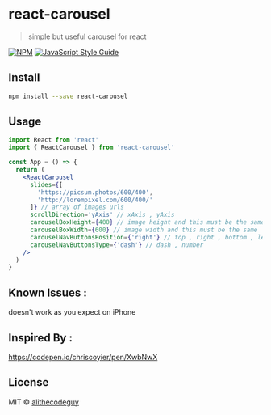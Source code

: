 # react-carousel

> simple but useful carousel for react

[![NPM](https://img.shields.io/npm/v/react-carousel.svg)](https://www.npmjs.com/package/react-carousel) [![JavaScript Style Guide](https://img.shields.io/badge/code_style-standard-brightgreen.svg)](https://standardjs.com)

## Install

```bash
npm install --save react-carousel
```

## Usage

```jsx
import React from 'react'
import { ReactCarousel } from 'react-carousel'

const App = () => {
  return (
    <ReactCarousel
      slides={[
        'https://picsum.photos/600/400',
        'http://lorempixel.com/600/400/'
      ]} // array of images urls
      scrollDirection='yAxis' // xAxis , yAxis
      carouselBoxHeight={400} // image height and this must be the same
      carouselBoxWidth={600} // image width and this must be the same
      carouselNavButtonsPosition={'right'} // top , right , bottom , left
      carouselNavButtonsType={'dash'} // dash , number
    />
  )
}
```

## Known Issues :

doesn't work as you expect on iPhone

## Inspired By :

https://codepen.io/chriscoyier/pen/XwbNwX

## License

MIT © [alithecodeguy](https://github.com/alithecodeguy)
